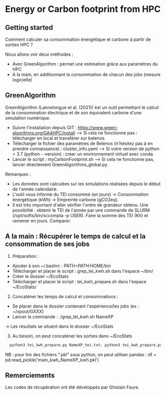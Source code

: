 # Energy or Carbon footprint from HPC



## Getting started

Comment calculer sa consommation énergétique et carbone à partir de sorties HPC ?

Nous allons voir deux méthodes :
- Avec GreenAlgorithm : permet une estimation grâce aux paramètres du HPC
- A la main, en additionnant la consommation de chacun des jobs (mesure logicielle)

## GreenAlgorithm

GreenAlgorithm (Lannelongue et al. (2021)) est un outil permettant le calcul de la consommation électrique et de son équivalent carbone d'une simulation numérique.

- Suivre l'installation depuis GIT : https://www.green-algorithms.org/GA4HPC/install
    --> Si cela ne fonctionne pas : télécharger en local et transférer sur belenos.
- Télécharger le fichier des paramètres de Belenos (n'hésitez pas à en prendre connaissance) : cluster_info.yaml
    --> Si votre version de python < 3.7 (python --version) : creer un environnement virtuel avec conda.
- Lancer le script : myCarbonFootprint.sh 
    --> Si cela ne fonctionne pas, lancer directement GreenAlgorithms_global.py.


Remarques :

- Les données sont calculées sur les simulations réalisées depuis le début de l'année calendaire.
- L'outil vous informe du TEI consommé (en jours) → Consommation énergétique (kWh) → Empreinte carbone (gCO2eq).
- Il est très important d'aller vérifier l'ordre de grandeur obtenu. Une possibilité :  obtenir le TEI de l'année par une commande de SLURM (/opt/softs/bin/sccompta -p USER). Faire la somme des TEI (Kh) et ramener en jours. Comparer.


## A la main : Récupérer le temps de calcul et la consommation de ses jobs

1) Préparation :

- Ajouter à son ~/.bashrc : PATH=$PATH:$HOME/bin
- Télécharger et placer le script : grep_tei_kwh.sh dans l'espace ~/bin/
- Créer le dossier ~/EcoStats
- Télécharger et placer le script : tei_kwh_prepare.sh dans l'espace ~/EcoStats/


2) Concaténer les temps de calcul et consommations :

- Se placer dans le dossier contenant l'expérience/les jobs (ex : ~/xpout/GXXX)
- Lancer la commande : ./grep_tei_kwh.sh NameXP

→ Les résultats se situent dans le dossier ~/EcoStats


3) Au besoin, on peut concaténer les sorties dans ~/EcoStats
 ```py
   python3 tei_kwh_prepare.py NameXP_tei.txt; python3 tei_kwh_prepare.py NameXP_kwh.txt
 ```
NB : pour lire des fichiers ".pkl" sous python, on peut utiliser pandas : df = pd.read_pickle('main_kwh_NameXP_kwh.pkl')

## Remerciements
Les codes de récupération ont été développés par Ghislain Faure.
